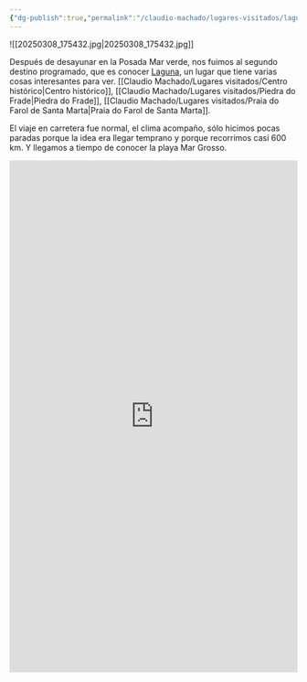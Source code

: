 ```yaml
---
{"dg-publish":true,"permalink":"/claudio-machado/lugares-visitados/laguna/"}
---
```


![[20250308_175432.jpg\|20250308_175432.jpg]]

Después de desayunar en la Posada Mar verde, nos fuimos al segundo destino programado, que es conocer [Laguna](https://maps.app.goo.gl/C2APaqcfC6GA3S6q8), un lugar que tiene varias cosas interesantes para ver. [[Claudio Machado/Lugares visitados/Centro histórico\|Centro histórico]], [[Claudio Machado/Lugares visitados/Piedra do Frade\|Piedra do Frade]], [[Claudio Machado/Lugares visitados/Praia do Farol de Santa Marta\|Praia do Farol de Santa Marta]]. 

El viaje en carretera fue normal, el clima acompaño, sólo hicimos pocas paradas porque la idea era llegar temprano y porque recorrimos casi 600 km. Y llegamos a tiempo de conocer la playa Mar Grosso.

<div style="position: relative; width: 100%; padding-bottom: 177.78%; height: 0; overflow: hidden;">
  <iframe 
    style="position: absolute; top: 0; left: 0; width: 100%; height: 100%;" 
    src="https://www.youtube.com/embed/QyEq_bJwcMs" 
    frameborder="0" allowfullscreen>
  </iframe>
</div>